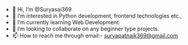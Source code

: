 - 👋 Hi, I’m @Suryasai369
- 👀 I’m interested in Python development, frontend technologies etc.,
- 🌱 I’m currently learning Web Development.
- 💞️ I’m looking to collaborate on any beginner type projects.
- 📫 How to reach me through email:- suryapatnaik369@gmail.com

<!---
Suryasai369/Suryasai369 is a ✨ special ✨ repository because its `README.md` (this file) appears on your GitHub profile.
You can click the Preview link to take a look at your changes.
--->
